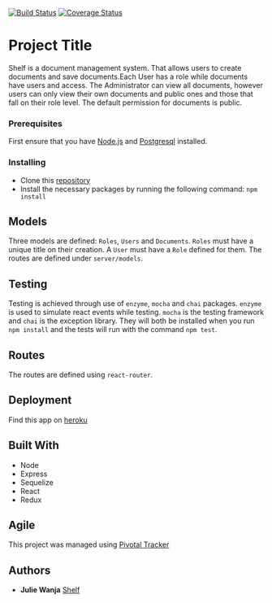 [![Build Status](https://travis-ci.org/jm-wanja/document_management_system.svg?branch=feature%2F%23146368967%2Ffrontend-structure)](https://travis-ci.org/jm-wanja/document_management_system)
[![Coverage Status](https://coveralls.io/repos/github/jm-wanja/document_management_system/badge.svg?branch=feature%2F%23146368967%2Ffrontend-structure)](https://coveralls.io/github/jm-wanja/document_management_system?branch=feature%2F%23146368967%2Ffrontend-structure)

# Project Title

Shelf is a document management system. That allows users to create documents and save documents.Each User has a role while documents have users and access. The Administrator can view all documents, however users can only view their own documents and public ones and those that fall on their role level. The default permission for documents is public.

### Prerequisites

First ensure that you have [Node.js](https://nodejs.org/en/) and [Postgresql](https://www.postgresql.org/) installed.  

### Installing

* Clone this [repository](https://github.com/jm-wanja/document_management_system.git)
* Install the necessary packages by running the following command: `npm install`

## Models

Three models are defined: `Roles`, `Users` and `Documents`. `Roles` must have a unique title on their creation. A `User` must have a `Role` defined for them. The routes are defined under `server/models`.

## Testing

Testing is achieved through use of `enzyme`, `mocha` and `chai` packages. `enzyme` is used to simulate react events while testing. `mocha` is the testing framework and `chai` is the exception library. They will both be installed when you run `npm install` and the tests will run with the command `npm test`.

## Routes

The routes are defined using `react-router`.

## Deployment

Find this app on [heroku](https://shelfdms.herokuapp.com/)

## Built With

* Node
* Express
* Sequelize
* React
* Redux

## Agile

This project was managed using [Pivotal Tracker](https://www.pivotaltracker.com/n/projects/2036865)


## Authors

* **Julie Wanja** [Shelf](https://github.com/jm-wanja/document_management_system)

